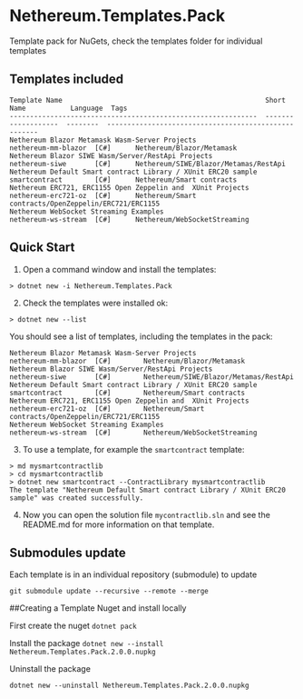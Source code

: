# Nethereum.Templates.Pack
Template pack for NuGets, check the templates folder for individual templates


## Templates included

```
Template Name                                                  Short Name           Language  Tags
-------------------------------------------------------------  -------------------  --------  -----------------------------------------------------
Nethereum Blazor Metamask Wasm-Server Projects                 nethereum-mm-blazor  [C#]      Nethereum/Blazor/Metamask
Nethereum Blazor SIWE Wasm/Server/RestApi Projects             nethereum-siwe       [C#]      Nethereum/SIWE/Blazor/Metamas/RestApi
Nethereum Default Smart contract Library / XUnit ERC20 sample  smartcontract        [C#]      Nethereum/Smart contracts
Nethereum ERC721, ERC1155 Open Zeppelin and  XUnit Projects    nethereum-erc721-oz  [C#]      Nethereum/Smart contracts/OpenZeppelin/ERC721/ERC1155
Nethereum WebSocket Streaming Examples                         nethereum-ws-stream  [C#]      Nethereum/WebSocketStreaming
```


## Quick Start
1. Open a command window and install the templates:
```
> dotnet new -i Nethereum.Templates.Pack
```

2. Check the templates were installed ok:

```
> dotnet new --list
```

You should see a list of templates, including the templates in the pack:
```
Nethereum Blazor Metamask Wasm-Server Projects                 nethereum-mm-blazor  [C#]        Nethereum/Blazor/Metamask
Nethereum Blazor SIWE Wasm/Server/RestApi Projects             nethereum-siwe       [C#]        Nethereum/SIWE/Blazor/Metamas/RestApi
Nethereum Default Smart contract Library / XUnit ERC20 sample  smartcontract        [C#]        Nethereum/Smart contracts
Nethereum ERC721, ERC1155 Open Zeppelin and  XUnit Projects    nethereum-erc721-oz  [C#]        Nethereum/Smart contracts/OpenZeppelin/ERC721/ERC1155
Nethereum WebSocket Streaming Examples                         nethereum-ws-stream  [C#]        Nethereum/WebSocketStreaming
```

3. To use a template, for example the `smartcontract` template:
```
> md mysmartcontractlib
> cd mysmartcontractlib
> dotnet new smartcontract --ContractLibrary mysmartcontractlib
The template "Nethereum Default Smart contract Library / XUnit ERC20 sample" was created successfully.
```
4. Now you can open the solution file `mycontractlib.sln` and see the README.md for more information on that template.


## Submodules update
Each template is in an individual repository (submodule) to update

```git submodule update --recursive --remote --merge```

##Creating a Template Nuget and install locally

First create the nuget
```dotnet pack```

Install the package
```dotnet new --install Nethereum.Templates.Pack.2.0.0.nupkg```

Uninstall the package

```dotnet new --uninstall Nethereum.Templates.Pack.2.0.0.nupkg```

